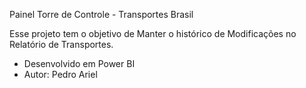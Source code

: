 Painel Torre de Controle - Transportes Brasil

Esse projeto tem o objetivo de Manter o histórico de Modificações no Relatório de Transportes.

- Desenvolvido em Power BI
- Autor: Pedro Ariel 
